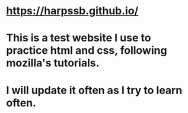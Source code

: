 # https://harpssb.github.io/
# This is a test website I use to practice html and css, following mozilla's tutorials.
# I will update it often as I try to learn often.

